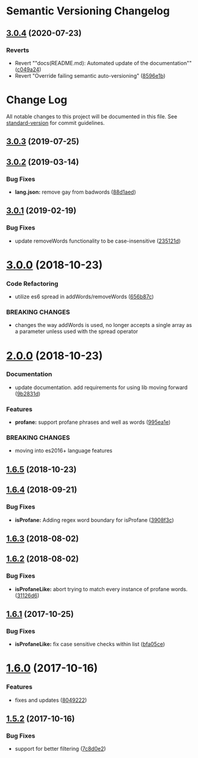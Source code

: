 # Semantic Versioning Changelog

## [3.0.4](https://github.com/ryan-berdel/bad-words-plus/compare/v3.0.3...v3.0.4) (2020-07-23)


### Reverts

* Revert ""docs(README.md): Automated update of the documentation"" ([c049a24](https://github.com/ryan-berdel/bad-words-plus/commit/c049a24b722af793b7e1e68f7db116d7beac924e))
* Revert "Override failing semantic auto-versioning" ([8596e1b](https://github.com/ryan-berdel/bad-words-plus/commit/8596e1b80e9502e59ccfbb81df8901ebbe2d3ddd))

# Change Log

All notable changes to this project will be documented in this file. See [standard-version](https://github.com/conventional-changelog/standard-version) for commit guidelines.

<a name="3.0.3"></a>
## [3.0.3](https://github.com/web-mech/badwords/compare/v3.0.2...v3.0.3) (2019-07-25)



<a name="3.0.2"></a>
## [3.0.2](https://github.com/web-mech/badwords/compare/v3.0.1...v3.0.2) (2019-03-14)


### Bug Fixes

* **lang.json:** remove gay from badwords ([88d1aed](https://github.com/web-mech/badwords/commit/88d1aed))



<a name="3.0.1"></a>
## [3.0.1](https://github.com/web-mech/badwords/compare/v3.0.0...v3.0.1) (2019-02-19)


### Bug Fixes

* update removeWords functionality to be case-insensitive ([235121d](https://github.com/web-mech/badwords/commit/235121d))



<a name="3.0.0"></a>
# [3.0.0](https://github.com/web-mech/badwords/compare/v2.0.0...v3.0.0) (2018-10-23)


### Code Refactoring

* utilize es6 spread in addWords/removeWords ([656b87c](https://github.com/web-mech/badwords/commit/656b87c))


### BREAKING CHANGES

* changes the way addWords is used, no longer accepts a single array as a parameter unless used with the spread operator



<a name="2.0.0"></a>
# [2.0.0](https://github.com/web-mech/badwords/compare/v1.6.5...v2.0.0) (2018-10-23)


### Documentation

* update documentation. add requirements for using lib moving forward ([9b2831d](https://github.com/web-mech/badwords/commit/9b2831d))


### Features

* **profane:** support profane phrases and well as words ([995ea1e](https://github.com/web-mech/badwords/commit/995ea1e))


### BREAKING CHANGES

* moving into es2016+ language features



<a name="1.6.5"></a>
## [1.6.5](https://github.com/web-mech/badwords/compare/v1.6.4...v1.6.5) (2018-10-23)



<a name="1.6.4"></a>
## [1.6.4](https://github.com/web-mech/badwords/compare/v1.6.3...v1.6.4) (2018-09-21)


### Bug Fixes

* **isProfane:** Adding regex word boundary for isProfane ([3908f3c](https://github.com/web-mech/badwords/commit/3908f3c))



<a name="1.6.3"></a>
## [1.6.3](https://github.com/web-mech/badwords/compare/v1.6.2...v1.6.3) (2018-08-02)



<a name="1.6.2"></a>
## [1.6.2](https://github.com/web-mech/badwords/compare/v1.6.1...v1.6.2) (2018-08-02)


### Bug Fixes

* **isProfaneLike:** abort trying to match every instance of profane words. ([31126d6](https://github.com/web-mech/badwords/commit/31126d6))



<a name="1.6.1"></a>
## [1.6.1](https://github.com/web-mech/badwords/compare/v1.6.0...v1.6.1) (2017-10-25)


### Bug Fixes

* **isProfaneLike:** fix case sensitive checks within list ([bfa05ce](https://github.com/web-mech/badwords/commit/bfa05ce))



<a name="1.6.0"></a>
# [1.6.0](https://github.com/web-mech/badwords/compare/v1.5.2...v1.6.0) (2017-10-16)


### Features

* fixes and updates ([8049222](https://github.com/web-mech/badwords/commit/8049222))



<a name="1.5.2"></a>
## [1.5.2](https://github.com/web-mech/badwords/compare/v1.5.1...v1.5.2) (2017-10-16)


### Bug Fixes

* support for better filtering ([7c8d0e2](https://github.com/web-mech/badwords/commit/7c8d0e2))
